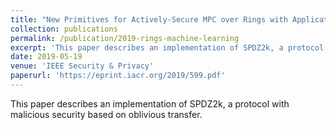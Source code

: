 ```yaml
---
title: "New Primitives for Actively-Secure MPC over Rings with Applications to Private Machine Learning"
collection: publications
permalink: /publication/2019-rings-machine-learning
excerpt: 'This paper describes an implementation of SPDZ2k, a protocol with malicious security based on oblivious transfer.'
date: 2019-05-19
venue: 'IEEE Security & Privacy'
paperurl: 'https://eprint.iacr.org/2019/599.pdf'
---
```

This paper describes an implementation of SPDZ2k, a protocol with malicious security based on oblivious transfer.
